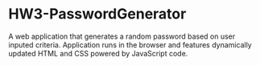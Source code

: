 # HW3-PasswordGenerator
A web application that generates a random password based on user inputed criteria. Application runs in the browser and features dynamically updated HTML and CSS powered by JavaScript code.
